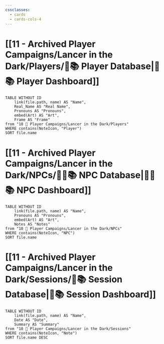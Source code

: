 ```yaml
---
cssclasses:
  - cards
  - cards-cols-4
---
```


# [[11 - Archived Player Campaigns/Lancer in the Dark/Players/🧙📚 Player Database|🧙📚 Player Dashboard]]
```dataview
TABLE WITHOUT ID 
	link(file.path, name) AS "Name",
	Real_Name AS "Real Name",
	Pronouns AS "Pronouns",
	embed(Art) AS "Art",
	Frame AS "Frame"
from "10 🧙 Player Campaigns/Lancer in the Dark/Players"
WHERE contains(NoteIcon, "Player")
SORT file.name
```

# [[11 - Archived Player Campaigns/Lancer in the Dark/NPCs/👨‍🌾📚 NPC Database|👨‍🌾📚 NPC Dashboard]]
```dataview
TABLE WITHOUT ID 
	link(file.path, name) AS "Name", 
	Pronouns AS "Pronouns",
	embed(Art) AS "Art",
	Notes AS "Notes"
from "10 🧙 Player Campaigns/Lancer in the Dark/NPCs"
WHERE contains(NoteIcon, "NPC")
SORT file.name
```

# [[11 - Archived Player Campaigns/Lancer in the Dark/Sessions/🧻📚 Session Database|🧻📚 Session Dashboard]]
```dataview
TABLE WITHOUT ID 
	link(file.path, name) AS "Name", 
	Date AS "Date",
	Summary AS "Summary"
from "10 🧙 Player Campaigns/Lancer in the Dark/Sessions"
WHERE contains(NoteIcon, "Note")
SORT file.name DESC
```
